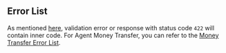 <h2 id="agent-money-transfer-error-list">Error List</h2>

As mentioned [here](#general-explanation), validation error or response with status code `422` will contain inner code. For Agent Money Transfer, you can refer to the [Money Transfer Error List](#money-transfer-error-list).
